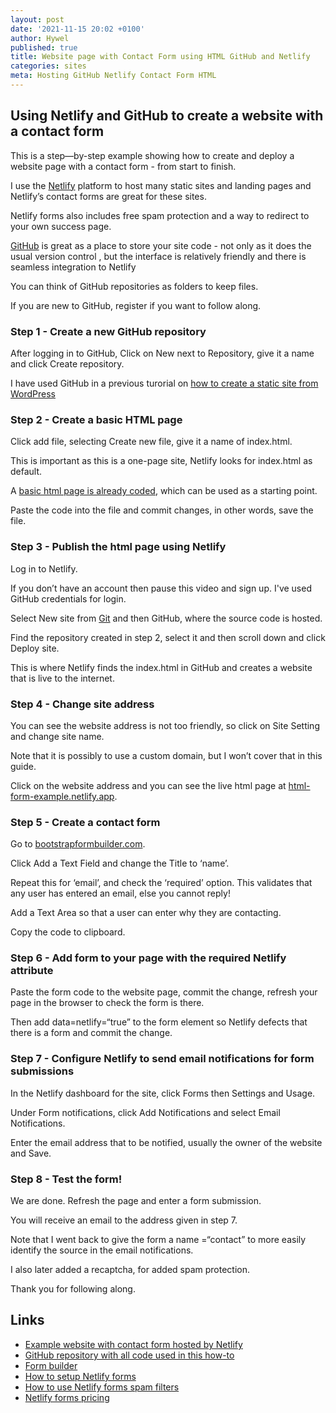```yaml
---
layout: post
date: '2021-11-15 20:02 +0100'
author: Hywel
published: true
title: Website page with Contact Form using HTML GitHub and Netlify
categories: sites
meta: Hosting GitHub Netlify Contact Form HTML
---
```


## Using Netlify and GitHub to create a website with a contact form
This is a step—by-step example showing how to create and deploy a website page with a contact form - from start to finish.

I use the [Netlify](https://www.netlify.com) platform to host many static sites and landing pages and Netlify’s contact forms are great for these sites.

Netlify forms also includes free spam protection and a way to redirect to your own success page.

[GitHub](https://github.com) is great as a place to store your site code - not only as it does the usual version control , but the interface is relatively friendly and there is seamless integration to Netlify 

You can think of GitHub repositories as folders to keep files. 

If you are new to GitHub, register if you want to follow along. 

### Step 1 - Create a new GitHub repository
After logging in to GitHub, Click on New next to Repository, give it a name and click Create repository.

I have used GitHub in a previous turorial on [how to create a static site from WordPress](https://www.hywel.me/static/site/wordpress/2016/07/17/fast-free-static-website-with-wordpress-and-github-pages.html)

### Step 2 - Create a basic HTML page
Click add file, selecting Create new file, give it a name of index.html. 

This is important as this is a one-page site, Netlify looks for index.html as default. 

A [basic html page is already coded](https://github.com/hyweljohnllewellyn/html-form-netflify-example/blob/main/index_without_form.html), which can be used as a starting point. 

Paste the code into the file and commit changes, in other words, save the file. 

### Step 3 - Publish the html page using Netlify
Log in to Netlify. 

If you don’t have an account then pause this video and sign up. I've used GitHub credentials for login. 

Select New site from [Git](https://en.wikipedia.org/wiki/Git) and then GitHub, where the source code is hosted.

Find the repository created in step 2, select it and then scroll down and click Deploy site.

This is where Netlify finds the index.html in GitHub and creates a website that is live to the internet.

### Step 4 - Change site address
You can see the website address is not too friendly, so click on Site Setting and change site name. 

Note that it is possibly to use a custom domain, but I won’t cover that in this guide.

Click on the website address and you can see the live html page at [html-form-example.netlify.app](https://html-form-example.netlify.app).

### Step 5 - Create a contact form
Go to [bootstrapformbuilder.com](https://bootstrapformbuilder.com).

Click Add a Text Field and change the Title to ‘name’.

Repeat this for ‘email’, and check the ‘required’ option. This validates that any user has entered an email, else you cannot reply!

Add a Text Area so that a user can enter why they are contacting.

Copy the code to clipboard.

### Step 6 - Add form to your page with the required Netlify attribute
Paste the form code to the website page,  commit the change, refresh your page in the browser to check the form is there.

Then add data=netlify=“true” to the form element so Netlify defects that there is a form and commit the change. 

### Step 7 - Configure Netlify to send email notifications for form submissions 
In the Netlify dashboard for the site, click Forms then Settings and Usage.

Under Form notifications, click Add Notifications and select Email Notifications.

Enter the email address that to be notified, usually the owner of the website and Save.

### Step 8 - Test the form!
We are done. Refresh the page and enter a form submission.

You will receive an email to the address given in step 7.

Note that I went back to give the form a name =“contact” to more easily identify the source in the email notifications.

I also later added a recaptcha, for added spam protection.

Thank you for following along.

## Links
- [Example website with contact form hosted by Netlify](https://html-form-example.netlify.app)
- [GitHub repository with all code used in this how-to](https://github.com/hyweljohnllewellyn/html-form-netflify-example)
- [Form builder](https://bootstrapformbuilder.com)
- [How to setup Netlify forms](https://docs.netlify.com/forms/setup/)
- [How to use Netlify forms spam filters](https://docs.netlify.com/forms/spam-filters/)
- [Netlify forms pricing](https://www.netlify.com/pricing/?_ga=2.16704886.1902366666.1636880523-1782783829.1636880523#add-ons-forms)